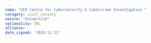 ```yaml
---
name: "UCD Centre for Cybersecurity & Cybercrime Investigation "
category: civil_society
nature: "Université"
nationality: IRL
alliance: 
date_signed: '2018-11-12'
---
```

    